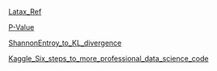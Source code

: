 [Latax_Ref](Latax_Ref.md)

[P-Value](Pvalue.md)

[ShannonEntroy_to_KL_divergence](ShannonEntroy_to_KL_divergence.md)

[Kaggle_Six_steps_to_more_professional_data_science_code]([Kaggle]Six_steps_to_more_professional_data_science_code.md)
